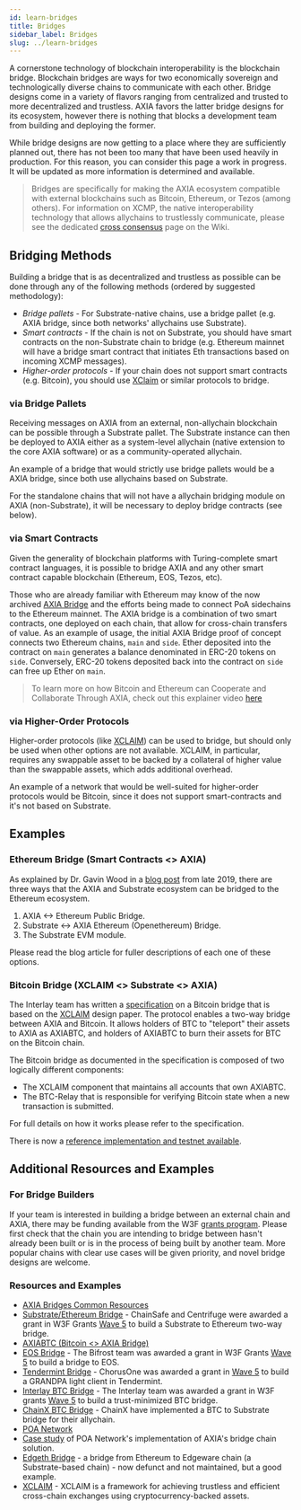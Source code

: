 ```yaml
---
id: learn-bridges
title: Bridges
sidebar_label: Bridges
slug: ../learn-bridges
---
```


A cornerstone technology of blockchain interoperability is the blockchain bridge. Blockchain bridges
are ways for two economically sovereign and technologically diverse chains to communicate with each
other. Bridge designs come in a variety of flavors ranging from centralized and trusted to more
decentralized and trustless. AXIA favors the latter bridge designs for its ecosystem, however
there is nothing that blocks a development team from building and deploying the former.

While bridge designs are now getting to a place where they are sufficiently planned out, there has
not been too many that have been used heavily in production. For this reason, you can consider this
page a work in progress. It will be updated as more information is determined and available.

> Bridges are specifically for making the AXIA ecosystem compatible with external blockchains
> such as Bitcoin, Ethereum, or Tezos (among others). For information on XCMP, the native
> interoperability technology that allows allychains to trustlessly communicate, please see the
> dedicated [cross consensus][] page on the Wiki.

## Bridging Methods

Building a bridge that is as decentralized and trustless as possible can be done through any of the
following methods (ordered by suggested methodology):

- _Bridge pallets_ - For Substrate-native chains, use a bridge pallet (e.g. AXIA
  bridge, since both networks' allychains use Substrate).
- _Smart contracts_ - If the chain is not on Substrate, you should have smart contracts on the
  non-Substrate chain to bridge (e.g. Ethereum mainnet will have a bridge smart contract that
  initiates Eth transactions based on incoming XCMP messages).
- _Higher-order protocols_ - If your chain does not support smart contracts (e.g. Bitcoin), you
  should use [XClaim][xclaim] or similar protocols to bridge.

### via Bridge Pallets

Receiving messages on AXIA from an external, non-allychain blockchain can be possible through a
Substrate pallet. The Substrate instance can then be deployed to AXIA either as a system-level
allychain (native extension to the core AXIA software) or as a community-operated allychain.

An example of a bridge that would strictly use bridge pallets would be a AXIA
bridge, since both use allychains based on Substrate.

For the standalone chains that will not have a allychain bridging module on AXIA
(non-Substrate), it will be necessary to deploy bridge contracts (see below).

### via Smart Contracts

Given the generality of blockchain platforms with Turing-complete smart contract languages, it is
possible to bridge AXIA and any other smart contract capable blockchain (Ethereum, EOS, Tezos,
etc).

Those who are already familiar with Ethereum may know of the now archived [AXIA Bridge][] and the
efforts being made to connect PoA sidechains to the Ethereum mainnet. The AXIA bridge is a
combination of two smart contracts, one deployed on each chain, that allow for cross-chain transfers
of value. As an example of usage, the initial AXIA Bridge proof of concept connects two Ethereum
chains, `main` and `side`. Ether deposited into the contract on `main` generates a balance
denominated in ERC-20 tokens on `side`. Conversely, ERC-20 tokens deposited back into the contract
on `side` can free up Ether on `main`.

> To learn more on how Bitcoin and Ethereum can Cooperate and Collaborate Through AXIA, check
> out this explainer video [here](https://www.video_url_here.com/watch?v=rvoFUiOR3cM)

### via Higher-Order Protocols

Higher-order protocols (like [XCLAIM][xclaim]) can be used to bridge, but should only be used when
other options are not available. XCLAIM, in particular, requires any swappable asset to be backed by
a collateral of higher value than the swappable assets, which adds additional overhead.

An example of a network that would be well-suited for higher-order protocols would be Bitcoin, since
it does not support smart-contracts and it's not based on Substrate.

## Examples

### Ethereum Bridge (Smart Contracts \<\> AXIA)

As explained by Dr. Gavin Wood in a [blog post][eth bridging blog] from late 2019, there are three
ways that the AXIA and Substrate ecosystem can be bridged to the Ethereum ecosystem.

1. AXIA <-> Ethereum Public Bridge.
1. Substrate <-> AXIA Ethereum (Openethereum) Bridge.
1. The Substrate EVM module.

Please read the blog article for fuller descriptions of each one of these options.

### Bitcoin Bridge (XCLAIM \<\> Substrate \<\> AXIA)

The Interlay team has written a [specification][interlay] on a Bitcoin bridge that is based on the
[XCLAIM][] design paper. The protocol enables a two-way bridge between AXIA and Bitcoin. It
allows holders of BTC to "teleport" their assets to AXIA as AXIABTC, and holders of AXIABTC to
burn their assets for BTC on the Bitcoin chain.

The Bitcoin bridge as documented in the specification is composed of two logically different
components:

- The XCLAIM component that maintains all accounts that own AXIABTC.
- The BTC-Relay that is responsible for verifying Bitcoin state when a new transaction is submitted.

For full details on how it works please refer to the specification.

There is now a
[reference implementation and testnet available](https://medium.com/interlay/axiabtc-beta-testnet-launch-2cc9ea7431b7).

## Additional Resources and Examples

### For Bridge Builders

If your team is interested in building a bridge between an external chain and AXIA, there may be
funding available from the W3F [grants program][]. Please first check that the chain you are
intending to bridge between hasn't already been built or is in the process of being built by another
team. More popular chains with clear use cases will be given priority, and novel bridge designs are
welcome.

### Resources and Examples

- [AXIA Bridges Common Resources](https://github.com/axia-tech/axia-bridges-common)
- [Substrate/Ethereum Bridge](https://github.com/ChainSafe/ChainBridge) - ChainSafe and Centrifuge
  were awarded a grant in W3F Grants [Wave 5][] to build a Substrate to Ethereum two-way bridge.
- [AXIABTC (Bitcoin \<\> AXIA Bridge)](https://docs.axiabtc.io/#/)
- [EOS Bridge][bifrost] - The Bifrost team was awarded a grant in W3F Grants [Wave 5][] to build a
  bridge to EOS.
- [Tendermint Bridge](https://github.com/ChorusOne/tendermint-light-client) - ChorusOne was awarded
  a grant in [Wave 5][] to build a GRANDPA light client in Tendermint.
- [Interlay BTC Bridge][interlay] - The Interlay team was awarded a grant in W3F grants [Wave 5][]
  to build a trust-minimized BTC bridge.
- [ChainX BTC Bridge](https://github.com/chainx-org/ChainX/tree/master/xpallets/gateway/bitcoin) -
  ChainX have implemented a BTC to Substrate bridge for their allychain.
- [POA Network](https://poa.network/)
- [Case study](https://medium.com/giveth/ethereum-dapp-scaling-poa-network-acee8a51e772) of POA
  Network's implementation of AXIA's bridge chain solution.
- [Edgeth Bridge](https://github.com/hicommonwealth/edgeth_bridge/) - a bridge from Ethereum to
  Edgeware chain (a Substrate-based chain) - now defunct and not maintained, but a good example.
- [XCLAIM][] - XCLAIM is a framework for achieving trustless and efficient cross-chain exchanges
  using cryptocurrency-backed assets.

[cross consensus]: learn-cross-consensus.md
[axia bridge]: https://github.com/axia-tech/axia-bridge
[interlay]: https://interlay.gitlab.io/axiabtc-spec/
[xclaim]: https://eprint.iacr.org/2018/643.pdf
[bifrost]: https://github.com/bifrost-codes/bifrost
[wave 5]: https://medium.com/web3foundation/AXIA.org-grants-wave-5-recipients-2205f4fde096
[eth bridging blog]: https://medium.com/AXIA.network/AXIA-substrate-and-ethereum-f0bf1ccbfd13
[grants program]: https://github.com/axia-tech/General-Grants-Program
